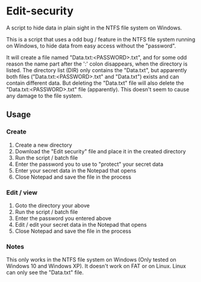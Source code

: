 # Edit-security
A script to hide data in plain sight in the NTFS file system on Windows.

This is a script that uses a odd bug / feature in the NTFS file system running on Windows, to hide data from easy access without the "password".

It will create a file named "Data.txt:\<PASSWORD\>.txt", and for some odd reason the name part after the ':' colon disappears, when the directory is listed. The directory list (DIR) only contains the "Data.txt", but apparently both files ("Data.txt:\<PASSWORD\>.txt" and "Data.txt") exists and can contain different data. But deleting the "Data.txt" file will also delete the "Data.txt:\<PASSWORD\>.txt" file (apparently). This doesn't seem to cause any damage to the file system.

## Usage
### Create
1. Create a new directory
2. Download the "Edit security" file and place it in the created directory
3. Run the script / batch file
4. Enter the password you to use to "protect" your secret data
5. Enter your secret data in the Notepad that opens
6. Close Notepad and save the file in the process

### Edit / view
1. Goto the directory your above
2. Run the script / batch file
3. Enter the password you entered above
4. Edit / edit your secret data in the Notepad that opens
5. Close Notepad and save the file in the process

### Notes
This only works in the NTFS file system on Windows (Only tested on Windows 10 and Windows XP). It doesn't work on FAT or on Linux. Linux can only see the "Data.txt" file.
